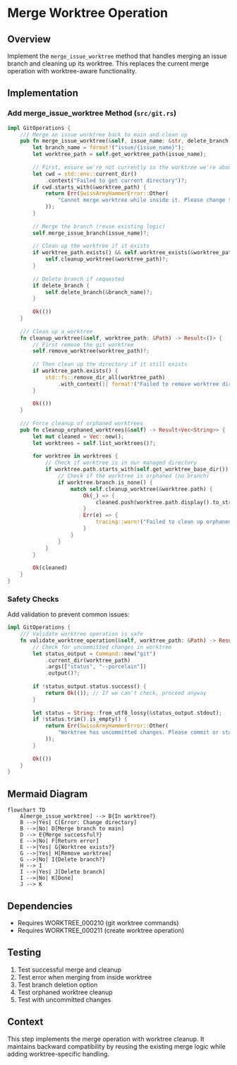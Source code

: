 # Merge Worktree Operation

## Overview
Implement the `merge_issue_worktree` method that handles merging an issue branch and cleaning up its worktree. This replaces the current merge operation with worktree-aware functionality.

## Implementation

### Add merge_issue_worktree Method (`src/git.rs`)

```rust
impl GitOperations {
    /// Merge an issue worktree back to main and clean up
    pub fn merge_issue_worktree(&self, issue_name: &str, delete_branch: bool) -> Result<()> {
        let branch_name = format!("issue/{issue_name}");
        let worktree_path = self.get_worktree_path(issue_name);
        
        // First, ensure we're not currently in the worktree we're about to remove
        let cwd = std::env::current_dir()
            .context("Failed to get current directory")?;
        if cwd.starts_with(&worktree_path) {
            return Err(SwissArmyHammerError::Other(
                "Cannot merge worktree while inside it. Please change to main repository first.".to_string()
            ));
        }
        
        // Merge the branch (reuse existing logic)
        self.merge_issue_branch(issue_name)?;
        
        // Clean up the worktree if it exists
        if worktree_path.exists() && self.worktree_exists(&worktree_path)? {
            self.cleanup_worktree(&worktree_path)?;
        }
        
        // Delete branch if requested
        if delete_branch {
            self.delete_branch(&branch_name)?;
        }
        
        Ok(())
    }
    
    /// Clean up a worktree
    fn cleanup_worktree(&self, worktree_path: &Path) -> Result<()> {
        // First remove the git worktree
        self.remove_worktree(worktree_path)?;
        
        // Then clean up the directory if it still exists
        if worktree_path.exists() {
            std::fs::remove_dir_all(worktree_path)
                .with_context(|| format!("Failed to remove worktree directory: {:?}", worktree_path))?;
        }
        
        Ok(())
    }
    
    /// Force cleanup of orphaned worktrees
    pub fn cleanup_orphaned_worktrees(&self) -> Result<Vec<String>> {
        let mut cleaned = Vec::new();
        let worktrees = self.list_worktrees()?;
        
        for worktree in worktrees {
            // Check if worktree is in our managed directory
            if worktree.path.starts_with(self.get_worktree_base_dir()) {
                // Check if the worktree is orphaned (no branch)
                if worktree.branch.is_none() {
                    match self.cleanup_worktree(&worktree.path) {
                        Ok(_) => {
                            cleaned.push(worktree.path.display().to_string());
                        }
                        Err(e) => {
                            tracing::warn!("Failed to clean up orphaned worktree {:?}: {}", worktree.path, e);
                        }
                    }
                }
            }
        }
        
        Ok(cleaned)
    }
}
```

### Safety Checks

Add validation to prevent common issues:

```rust
impl GitOperations {
    /// Validate worktree operation is safe
    fn validate_worktree_operation(&self, worktree_path: &Path) -> Result<()> {
        // Check for uncommitted changes in worktree
        let status_output = Command::new("git")
            .current_dir(worktree_path)
            .args(["status", "--porcelain"])
            .output()?;
            
        if !status_output.status.success() {
            return Ok(()); // If we can't check, proceed anyway
        }
        
        let status = String::from_utf8_lossy(&status_output.stdout);
        if !status.trim().is_empty() {
            return Err(SwissArmyHammerError::Other(
                "Worktree has uncommitted changes. Please commit or stash them first.".to_string()
            ));
        }
        
        Ok(())
    }
}
```

## Mermaid Diagram

```mermaid
flowchart TD
    A[merge_issue_worktree] --> B{In worktree?}
    B -->|Yes| C[Error: Change directory]
    B -->|No| D[Merge branch to main]
    D --> E{Merge successful?}
    E -->|No| F[Return error]
    E -->|Yes| G{Worktree exists?}
    G -->|Yes| H[Remove worktree]
    G -->|No| I{Delete branch?}
    H --> I
    I -->|Yes| J[Delete branch]
    I -->|No| K[Done]
    J --> K
```

## Dependencies
- Requires WORKTREE_000210 (git worktree commands)
- Requires WORKTREE_000211 (create worktree operation)

## Testing
1. Test successful merge and cleanup
2. Test error when merging from inside worktree
3. Test branch deletion option
4. Test orphaned worktree cleanup
5. Test with uncommitted changes

## Context
This step implements the merge operation with worktree cleanup. It maintains backward compatibility by reusing the existing merge logic while adding worktree-specific handling.